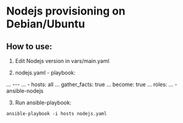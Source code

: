 # Nodejs provisioning on Debian/Ubuntu

## How to use:

1. Edit Nodejs version in vars/main.yaml

2. nodejs.yaml - playbook:

...  ---
...  - hosts: all
...    gather_facts: true
...    become: true
...    roles:
...    - ansible-nodejs


3. Run ansible-playbook:

```
ansible-playbook -i hosts nodejs.yaml
```
